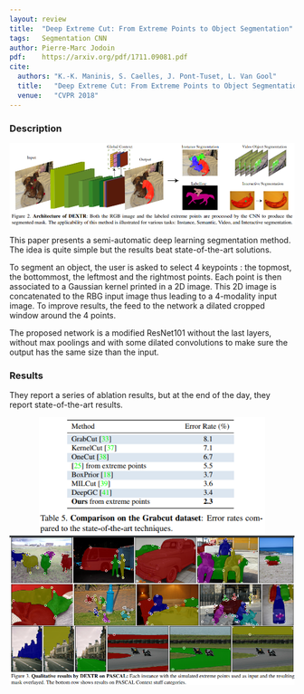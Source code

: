 ```yaml
---
layout: review
title:  "Deep Extreme Cut: From Extreme Points to Object Segmentation"
tags:   Segmentation CNN  
author: Pierre-Marc Jodoin
pdf:    https://arxiv.org/pdf/1711.09081.pdf 
cite:
  authors: "K.-K. Maninis, S. Caelles, J. Pont-Tuset, L. Van Gool"
  title:   "Deep Extreme Cut: From Extreme Points to Object Segmentation"
  venue:   "CVPR 2018"
---
```


### Description



<center><img src="/article/images/extremecut/sc01.png" width="700"></center>

This paper presents a semi-automatic deep learning segmentation method.  The idea is quite simple but the results beat state-of-the-art solutions.  

To segment an object, the user is asked to select 4 keypoints : the topmost, the bottommost, the leftmost and the rightmost points.  Each point is then associated to a Gaussian kernel printed in a 2D image.  This 2D image is concatenated to the RBG input image thus leading to a 4-modality input image.  To improve results, the feed to the network a dilated cropped window around the 4 points.  

The proposed network is a modified ResNet101 without the last layers, without max poolings and with some dilated convolutions to make sure the output has the same size than the input.



### Results
They report a series of ablation results, but at the end of the day, they report state-of-the-art results.

<center><img src="/article/images/extremecut/sc02.png" width="400"></center>
<center><img src="/article/images/extremecut/sc03.png" width="800"></center>


